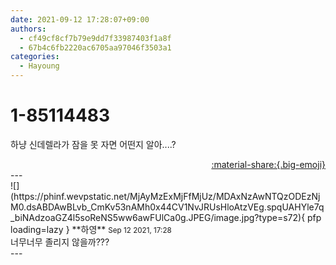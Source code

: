 ```yaml
---
date: 2021-09-12 17:28:07+09:00
authors:
  - cf49cf8cf7b79e9dd7f33987403f1a8f
  - 67b4c6fb2220ac6705aa97046f3503a1
categories:
  - Hayoung
---
```


# 1-85114483

<div class="post-container" markdown="1">
<div class="content-container md-sidebar__scrollwrap" markdown="1">

하냥 신데렐라가 잠을 못 자면 어떤지 알아....?

</div>
</div>

<div style="text-align: right;" markdown="1">
<a href="https://weverse.io/fromis9/fanpost/1-85114483" style="text-align: right;">:material-share:{.big-emoji}</a>
</div>
---

<div class="comments-container md-sidebar__scrollwrap" markdown="1">
<div class="comment" markdown="1">
<div class='id-container' markdown="1">
![](https://phinf.wevpstatic.net/MjAyMzExMjFfMjUz/MDAxNzAwNTQzODEzNjM0.dsABDAwBLvb_CmKv53nAMh0x44CV1NvJRUsHloAtzVEg.spqUAHYle7q_biNAdzoaGZ4l5soReNS5ww6awFUlCa0g.JPEG/image.jpg?type=s72){ pfp loading=lazy }
**<span class="artist">하영</span>** <small>Sep 12 2021, 17:28</small><br>
</div>
<div class='comment-body' markdown="1">
너무너무 졸리지 않을까???
</div>
</div>
</div>
---

